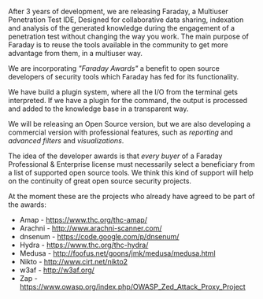After 3 years of development, we are releasing Faraday, a Multiuser Penetration Test IDE, Designed for collaborative data sharing, indexation and analysis of the generated knowledge during the engagement of a penetration test without changing the way you work. The main purpose of Faraday is to reuse the tools available in the community to get more advantage from them, in a multiuser way.

We are incorporating *"Faraday Awards"* a benefit to open source developers of security tools which Faraday has fed for its functionality. 

We have build a plugin system, where all the I/O from the terminal gets interpreted. If we have a plugin for the command, the output is processed and added to the knowledge base in a transparent way.

We will be releasing an Open Source version, but we are also developing a commercial version with professional features, such as *reporting* and *advanced filters* and *visualizations*.

The idea of the developer awards is that *every buyer* of a Faraday Professional & Enterprise license must necessarily select a beneficiary from a list of supported open source tools. We think this kind of support will help on the continuity of great open source security projects. 

At the moment these are the projects who already have agreed to be part of the awards:

* Amap - https://www.thc.org/thc-amap/
* Arachni - http://www.arachni-scanner.com/
* dnsenum - https://code.google.com/p/dnsenum/
* Hydra - https://www.thc.org/thc-hydra/
* Medusa - http://foofus.net/goons/jmk/medusa/medusa.html
* Nikto - http://www.cirt.net/nikto2
* w3af - http://w3af.org/
* Zap - https://www.owasp.org/index.php/OWASP_Zed_Attack_Proxy_Project

